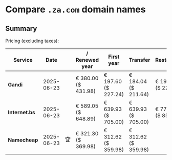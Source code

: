 # Compare `.za.com` domain names

## Summary

Pricing (excluding taxes):

| Service | Date |  | / Renewed year | First year | Transfer | Restoration |
|--|--|--|--|--|--|--|
| **Gandi** | 2025-06-23 |  | € 380.00<br>($ 431.98) | € 197.60<br>($ 227.24) | € 184.04<br>($ 211.64) | € 197.60<br>($ 227.24) |
| **Internet.bs** | 2025-06-23 |  | € 589.05<br>($ 648.89) | € 639.93<br>($ 705.00) | € 639.93<br>($ 705.00) | € 775.15<br>($ 853.89) |
| **Namecheap** | 2025-06-23 | 🏆 | € 321.30<br>($ 369.98) | € 312.62<br>($ 359.98) | € 312.62<br>($ 359.98) |  |
